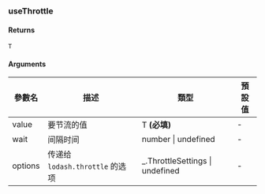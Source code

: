 ### useThrottle

#### Returns
`T`

#### Arguments
|參數名|描述|類型|預設值|
|---|---|---|---|
|value|要节流的值|T  **(必填)**|-|
|wait|间隔时间|number \| undefined |-|
|options|传递给 `lodash.throttle` 的选项|_.ThrottleSettings \| undefined |-|